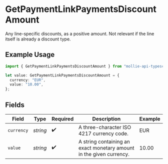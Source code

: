 # GetPaymentLinkPaymentsDiscountAmount

Any line-specific discounts, as a positive amount. Not relevant if the line itself is already a discount type.

## Example Usage

```typescript
import { GetPaymentLinkPaymentsDiscountAmount } from "mollie-api-typescript/models/operations";

let value: GetPaymentLinkPaymentsDiscountAmount = {
  currency: "EUR",
  value: "10.00",
};
```

## Fields

| Field                                                               | Type                                                                | Required                                                            | Description                                                         | Example                                                             |
| ------------------------------------------------------------------- | ------------------------------------------------------------------- | ------------------------------------------------------------------- | ------------------------------------------------------------------- | ------------------------------------------------------------------- |
| `currency`                                                          | *string*                                                            | :heavy_check_mark:                                                  | A three-character ISO 4217 currency code.                           | EUR                                                                 |
| `value`                                                             | *string*                                                            | :heavy_check_mark:                                                  | A string containing an exact monetary amount in the given currency. | 10.00                                                               |